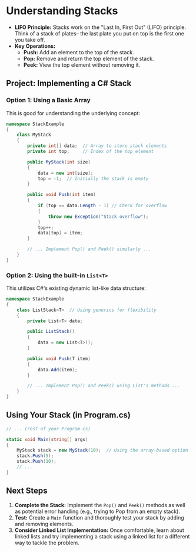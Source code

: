 # Understanding Stacks

* **LIFO Principle:** Stacks work on the "Last In, First Out" (LIFO) principle. Think of a stack of plates– the last plate you put on top is the first one you take off.
* **Key Operations:**
  * **Push:** Add an element to the top of the stack.
  * **Pop:** Remove and return the top element of the stack.
  * **Peek:** View the top element without removing it.

## Project: Implementing a C# Stack

### Option 1: Using a Basic Array

This is good for understanding the underlying concept:

```csharp
namespace StackExample
{
    class MyStack
    {
        private int[] data;  // Array to store stack elements
        private int top;     // Index of the top element

        public MyStack(int size) 
        {
            data = new int[size];
            top = -1;  // Initially the stack is empty
        }

        public void Push(int item) 
        {
            if (top == data.Length - 1) // Check for overflow
            {
                throw new Exception("Stack overflow"); 
            }
            top++;
            data[top] = item;
        }

        // ... Implement Pop() and Peek() similarly ...
    }
}
```

### Option 2: Using the built-in `List<T>`

This utilizes C#'s existing dynamic list-like data structure:

```csharp
namespace StackExample
{
    class ListStack<T>  // Using generics for flexibility
    {
        private List<T> data; 

        public ListStack() 
        {
            data = new List<T>(); 
        }

        public void Push(T item) 
        {
            data.Add(item); 
        }

        // ... Implement Pop() and Peek() using List's methods ...
    }
}
```

## Using Your Stack (in Program.cs)

```csharp
// ... (rest of your Program.cs)

static void Main(string[] args)
{
    MyStack stack = new MyStack(10);  // Using the array-based option
    stack.Push(5);
    stack.Push(10); 
    // ...  
}
```

## Next Steps

1. **Complete the Stack:** Implement the `Pop()` and `Peek()` methods as well as potential error handling (e.g., trying to Pop from an empty stack).
2. **Test:** Create a `Main` function and thoroughly test your stack by adding and removing elements.
3. **Consider Linked List Implementation:** Once comfortable, learn about linked lists and try implementing a stack using a linked list for a different way to tackle the problem.
